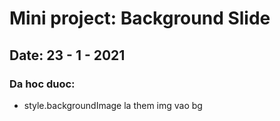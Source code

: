 # Mini project: Background Slide

## Date: 23 - 1 - 2021

### Da hoc duoc:
- style.backgroundImage la them img vao bg